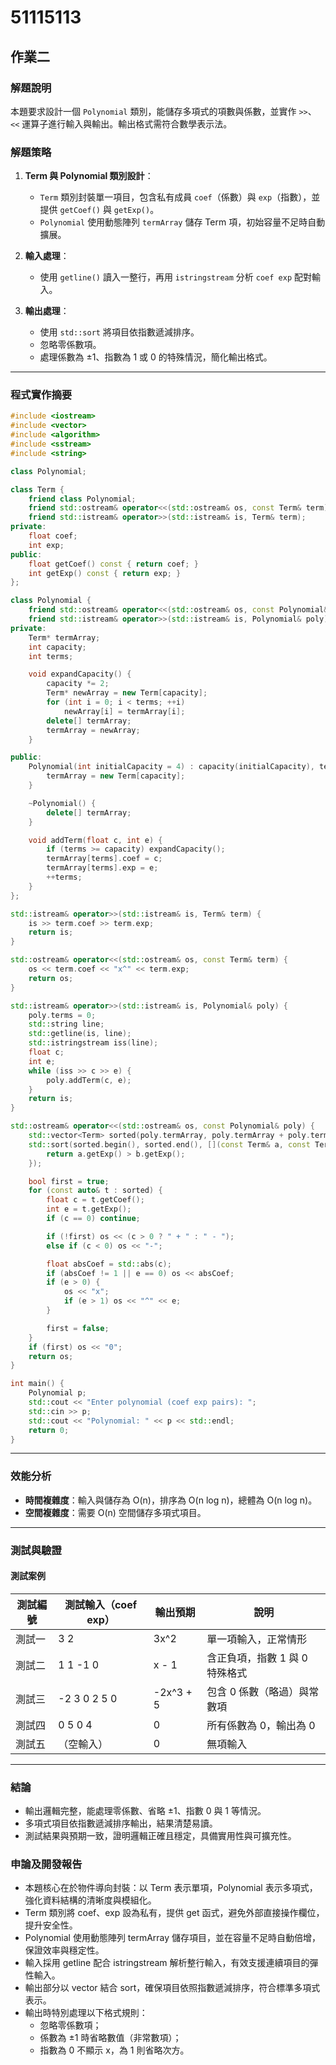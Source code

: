 # 51115113

## 作業二

### 解題說明

本題要求設計一個 `Polynomial` 類別，能儲存多項式的項數與係數，並實作 `>>`、`<<` 運算子進行輸入與輸出。輸出格式需符合數學表示法。

### 解題策略

1. **Term 與 Polynomial 類別設計**：

   * `Term` 類別封裝單一項目，包含私有成員 `coef`（係數）與 `exp`（指數），並提供 `getCoef()` 與 `getExp()`。
   * `Polynomial` 使用動態陣列 `termArray` 儲存 Term 項，初始容量不足時自動擴展。

2. **輸入處理**：

   * 使用 `getline()` 讀入一整行，再用 `istringstream` 分析 `coef exp` 配對輸入。

3. **輸出處理**：

   * 使用 `std::sort` 將項目依指數遞減排序。
   * 忽略零係數項。
   * 處理係數為 ±1、指數為 1 或 0 的特殊情況，簡化輸出格式。

---

### 程式實作摘要

```cpp
#include <iostream>
#include <vector>
#include <algorithm>
#include <sstream>
#include <string>

class Polynomial;

class Term {
    friend class Polynomial;
    friend std::ostream& operator<<(std::ostream& os, const Term& term);
    friend std::istream& operator>>(std::istream& is, Term& term);
private:
    float coef;
    int exp;
public:
    float getCoef() const { return coef; }
    int getExp() const { return exp; }
};

class Polynomial {
    friend std::ostream& operator<<(std::ostream& os, const Polynomial& poly);
    friend std::istream& operator>>(std::istream& is, Polynomial& poly);
private:
    Term* termArray;
    int capacity;
    int terms;

    void expandCapacity() {
        capacity *= 2;
        Term* newArray = new Term[capacity];
        for (int i = 0; i < terms; ++i)
            newArray[i] = termArray[i];
        delete[] termArray;
        termArray = newArray;
    }

public:
    Polynomial(int initialCapacity = 4) : capacity(initialCapacity), terms(0) {
        termArray = new Term[capacity];
    }

    ~Polynomial() {
        delete[] termArray;
    }

    void addTerm(float c, int e) {
        if (terms >= capacity) expandCapacity();
        termArray[terms].coef = c;
        termArray[terms].exp = e;
        ++terms;
    }
};

std::istream& operator>>(std::istream& is, Term& term) {
    is >> term.coef >> term.exp;
    return is;
}

std::ostream& operator<<(std::ostream& os, const Term& term) {
    os << term.coef << "x^" << term.exp;
    return os;
}

std::istream& operator>>(std::istream& is, Polynomial& poly) {
    poly.terms = 0;
    std::string line;
    std::getline(is, line);
    std::istringstream iss(line);
    float c;
    int e;
    while (iss >> c >> e) {
        poly.addTerm(c, e);
    }
    return is;
}

std::ostream& operator<<(std::ostream& os, const Polynomial& poly) {
    std::vector<Term> sorted(poly.termArray, poly.termArray + poly.terms);
    std::sort(sorted.begin(), sorted.end(), [](const Term& a, const Term& b) {
        return a.getExp() > b.getExp();
    });

    bool first = true;
    for (const auto& t : sorted) {
        float c = t.getCoef();
        int e = t.getExp();
        if (c == 0) continue;

        if (!first) os << (c > 0 ? " + " : " - ");
        else if (c < 0) os << "-";

        float absCoef = std::abs(c);
        if (absCoef != 1 || e == 0) os << absCoef;
        if (e > 0) {
            os << "x";
            if (e > 1) os << "^" << e;
        }

        first = false;
    }
    if (first) os << "0";
    return os;
}

int main() {
    Polynomial p;
    std::cout << "Enter polynomial (coef exp pairs): ";
    std::cin >> p;
    std::cout << "Polynomial: " << p << std::endl;
    return 0;
}
```

---

### 效能分析

* **時間複雜度**：輸入與儲存為 O(n)，排序為 O(n log n)，總體為 O(n log n)。
* **空間複雜度**：需要 O(n) 空間儲存多項式項目。

---

### 測試與驗證

#### 測試案例

| 測試編號 | 測試輸入（coef exp） | 輸出預期         | 說明                            |
|----------|----------------------|------------------|---------------------------------|
| 測試一   | 3 2                  | 3x^2             | 單一項輸入，正常情形            |
| 測試二   | 1 1 -1 0             | x - 1            | 含正負項，指數 1 與 0 特殊格式   |
| 測試三   | -2 3 0 2 5 0         | -2x^3 + 5        | 包含 0 係數（略過）與常數項      |
| 測試四   | 0 5 0 4              | 0                | 所有係數為 0，輸出為 0          |
| 測試五   | （空輸入）           | 0                | 無項輸入                        |

---

### 結論

- 輸出邏輯完整，能處理零係數、省略 ±1、指數 0 與 1 等情況。
- 多項式項目依指數遞減排序輸出，結果清楚易讀。
- 測試結果與預期一致，證明邏輯正確且穩定，具備實用性與可擴充性。

### 申論及開發報告

- 本題核心在於物件導向封裝：以 Term 表示單項，Polynomial 表示多項式，強化資料結構的清晰度與模組化。
- Term 類別將 coef、exp 設為私有，提供 get 函式，避免外部直接操作欄位，提升安全性。
- Polynomial 使用動態陣列 termArray 儲存項目，並在容量不足時自動倍增，保證效率與穩定性。
- 輸入採用 getline 配合 istringstream 解析整行輸入，有效支援連續項目的彈性輸入。
- 輸出部分以 vector 結合 sort，確保項目依照指數遞減排序，符合標準多項式表示。
- 輸出時特別處理以下格式規則：
  - 忽略零係數項；
  - 係數為 ±1 時省略數值（非常數項）；
  - 指數為 0 不顯示 x，為 1 則省略次方。
